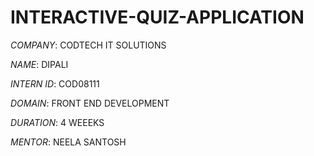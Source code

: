 # INTERACTIVE-QUIZ-APPLICATION

*COMPANY*: CODTECH IT SOLUTIONS 

*NAME*: DIPALI

*INTERN ID*: COD08111

*DOMAIN*: FRONT END DEVELOPMENT

*DURATION*: 4 WEEEKS

*MENTOR*: NEELA SANTOSH

##
